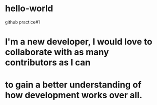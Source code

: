 # hello-world
github practice#1
# I'm a new developer, I would love to collaborate with as many contributors as I can 
# to  gain a better understanding of how development works over all. 
